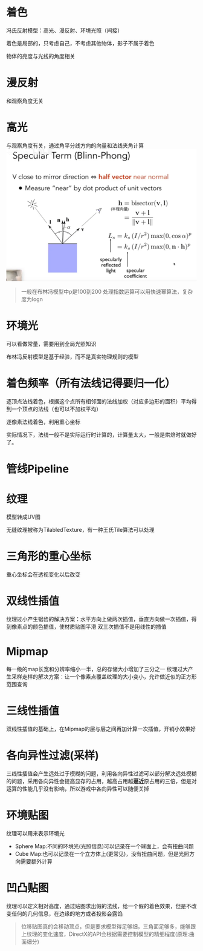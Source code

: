 # 着色
冯氏反射模型：高光、漫反射、环境光照（间接）

着色是局部的，只考虑自己，不考虑其他物体，影子不属于着色

物体的亮度与光线的角度相关

# 漫反射
和观察角度无关

# 高光
与观察角度有关，通过角平分线方向的向量和法线夹角计算
![图片](./Image/07_01.png)
> 一般在布林冯模型中p是100到200
> 处理指数运算可以用快速幂算法，复杂度为logn

# 环境光
可以看做常量，需要用到全局光照知识

布林冯反射模型是基于经验，而不是真实物理规则的模型

# 着色频率（所有法线记得要归一化）
逐顶点法线着色，根据这个点所有相邻面的法线加权（对应多边形的面积）平均得到一个顶点的法线（也可以不加权平均）

逐像素法线着色，利用重心坐标

实际情况下，法线一般不是实际运行时计算的，计算量太大，一般是烘焙时就做好了。

# 管线Pipeline

# 纹理
模型转成UV图

无缝纹理被称为TilabledTexture，有一种王氏Tile算法可以处理

# 三角形的重心坐标
重心坐标会在透视变化以后改变

# 双线性插值
纹理过小产生锯齿的解决方案：水平方向上做两次插值，垂直方向做一次插值，得到像素点的颜色插值，使材质贴图平滑
双三次插值不是用线性的插值

# Mipmap
每一级的map长宽和分辨率缩小一半，总的存储大小增加了三分之一
纹理过大产生采样走样的解决方案：让一个像素点覆盖纹理的大小变小，允许做近似的正方形范围查询

# 三线性插值
双线性插值的基础上，在Mipmap的层与层之间再加计算一次插值，开销小效果好

# 各向异性过滤(采样)
三线性插值会产生远处过于模糊的问题，利用各向异性过滤可以部分解决远处模糊的问题，采用各向异性会提高显存的占用，越高占用越**逼近**原占用的三倍，但是对运算的性能几乎没有影响，所以游戏中各向异性可以随便关掉

# 环境贴图
纹理可以用来表示环境光
- Sphere Map:不同的环境光(光照信息)可以记录在一个球面上，会有扭曲问题
- Cube Map:也可以记录在一个立方体上(更常见)，没有扭曲问题，但是光照方向需要额外计算

# 凹凸贴图
纹理可以定义相对高度，通过贴图求出假的法线，给一个假的着色效果，但是不改变任何的几何信息，在边缘的地方或者投影会露馅
> 位移贴图真的会移动顶点，但是要求模型得足够细，三角面足够多，能够跟上纹理的变化速度，DirectX的API会根据需要控制模型的精细程度(原理:曲面细分)